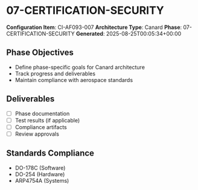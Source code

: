 # 07-CERTIFICATION-SECURITY

**Configuration Item**: CI-AF093-007
**Architecture Type**: Canard
**Phase**: 07-CERTIFICATION-SECURITY
**Generated**: 2025-08-25T00:05:34+00:00

## Phase Objectives
- Define phase-specific goals for Canard architecture
- Track progress and deliverables
- Maintain compliance with aerospace standards

## Deliverables
- [ ] Phase documentation
- [ ] Test results (if applicable)
- [ ] Compliance artifacts
- [ ] Review approvals

## Standards Compliance
- DO-178C (Software)
- DO-254 (Hardware)
- ARP4754A (Systems)
